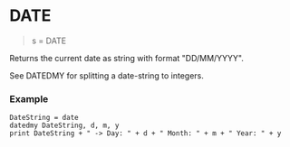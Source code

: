 # DATE

> s = DATE

Returns the current date as string with format "DD/MM/YYYY".

See DATEDMY for splitting a date-string to integers.

### Example

```
DateString = date
datedmy DateString, d, m, y
print DateString + " -> Day: " + d + " Month: " + m + " Year: " + y
```
